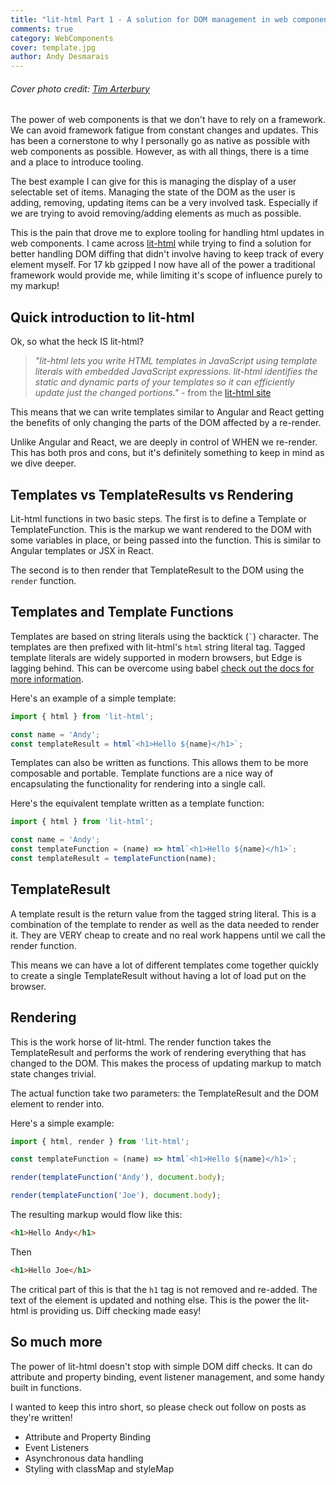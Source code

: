 ```yaml
---
title: "lit-html Part 1 - A solution for DOM management in web components"
comments: true
category: WebComponents
cover: template.jpg
author: Andy Desmarais
---
```


###### Cover photo credit: [Tim Arterbury](https://unsplash.com/@tim_arterbury)

The power of web components is that we don't have to rely on a framework. We can avoid framework fatigue from constant changes and updates. This has been a cornerstone to why I personally go as native as possible with web components as possible. However, as with all things, there is a time and a place to introduce tooling.

The best example I can give for this is managing the display of a user selectable set of items. Managing the state of the DOM as the user is adding, removing, updating items can be a very involved task. Especially if we are trying to avoid removing/adding elements as much as possible.

This is the pain that drove me to explore tooling for handling html updates in web components. I came across [lit-html](https://lit-html.polymer-project.org/guide) while trying to find a solution for better handling DOM diffing that didn't involve having to keep track of every element myself. For 17 kb gzipped I now have all of the power a traditional framework would provide me, while limiting it's scope of influence purely to my markup!

## Quick introduction to lit-html

Ok, so what the heck IS lit-html?

> *"lit-html lets you write HTML templates in JavaScript using template literals with embedded JavaScript expressions. lit-html identifies the static and dynamic parts of your templates so it can efficiently update just the changed portions."* - from the [lit-html site](https://lit-html.polymer-project.org/guide)

This means that we can write templates similar to Angular and React getting the benefits of only changing the parts of the DOM affected by a re-render.

Unlike Angular and React, we are deeply in control of WHEN we re-render. This has both pros and cons, but it's definitely something to keep in mind as we dive deeper.

## Templates vs TemplateResults vs Rendering

Lit-html functions in two basic steps.  The first is to define a Template or TemplateFunction. This is the markup we want rendered to the DOM with some variables in place, or being passed into the function. This is similar to Angular templates or JSX in React.

The second is to then render that TemplateResult to the DOM using the `render` function.

## Templates and Template Functions

Templates are based on string literals using the backtick (`` ` ``) character. The templates are then prefixed with lit-html's `html` string literal tag. Tagged template literals are widely supported in modern browsers, but Edge is lagging behind. This can be overcome using babel [check out the docs for more information](https://lit-html.polymer-project.org/guide/tools).

Here's an example of a simple template:

```javascript
import { html } from 'lit-html';

const name = 'Andy';
const templateResult = html`<h1>Hello ${name}</h1>`;
```

Templates can also be written as functions. This allows them to be more composable and portable. Template functions are a nice way of encapsulating the functionality for rendering into a single call.

Here's the equivalent template written as a template function:

```javascript
import { html } from 'lit-html';

const name = 'Andy';
const templateFunction = (name) => html`<h1>Hello ${name}</h1>`;
const templateResult = templateFunction(name);
```

## TemplateResult

A template result is the return value from the tagged string literal. This is a combination of the template to render as well as the data needed to render it. They are VERY cheap to create and no real work happens until we call the render function.

This means we can have a lot of different templates come together quickly to create a single TemplateResult without having a lot of load put on the browser.

## Rendering

This is the work horse of lit-html. The render function takes the TemplateResult and performs the work of rendering everything that has changed to the DOM. This makes the process of updating markup to match state changes trivial.

The actual function take two parameters: the TemplateResult and the DOM element to render into.

Here's a simple example:

```javascript
import { html, render } from 'lit-html';

const templateFunction = (name) => html`<h1>Hello ${name}</h1>`;

render(templateFunction('Andy'), document.body);

render(templateFunction('Joe'), document.body);
```

The resulting markup would flow like this:

```html
<h1>Hello Andy</h1>
```

Then

```html
<h1>Hello Joe</h1>
```

The critical part of this is that the `h1` tag is not removed and re-added. The text of the element is updated and nothing else. This is the power the lit-html is providing us. Diff checking made easy!

## So much more

The power of lit-html doesn't stop with simple DOM diff checks. It can do attribute and property binding, event listener management, and some handy built in functions.

I wanted to keep this intro short, so please check out follow on posts as they're written!

- Attribute and Property Binding
- Event Listeners
- Asynchronous data handling
- Styling with classMap and styleMap
